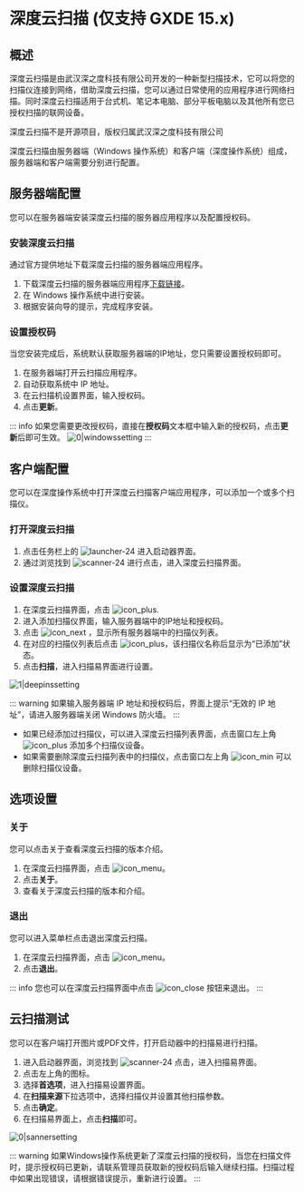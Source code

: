 # 深度云扫描 (仅支持 GXDE 15.x)

## 概述

深度云扫描是由武汉深之度科技有限公司开发的一种新型扫描技术，它可以将您的扫描仪连接到网络，借助深度云扫描，您可以通过日常使用的应用程序进行网络扫描。同时深度云扫描适用于台式机、笔记本电脑、部分平板电脑以及其他所有您已授权扫描的联网设备。

深度云扫描不是开源项目，版权归属武汉深之度科技有限公司

深度云扫描由服务器端（Windows 操作系统）和客户端（深度操作系统）组成，服务器端和客户端需要分别进行配置。

## 服务器端配置

您可以在服务器端安装深度云扫描的服务器应用程序以及配置授权码。

### 安装深度云扫描

通过官方提供地址下载深度云扫描的服务器端应用程序。

1. 下载深度云扫描的服务器端应用程序[下载链接](https://shenmo.lanzoul.com/iqMEi2bmxcfg)。
2. 在 Windows 操作系统中进行安装。
3. 根据安装向导的提示，完成程序安装。

### 设置授权码

当您安装完成后，系统默认获取服务器端的IP地址，您只需要设置授权码即可。

1. 在服务器端打开云扫描应用程序。
2. 自动获取系统中 IP 地址。
3. 在云扫描机设置界面，输入授权码。
4. 点击**更新**。

::: info
如果您需要更改授权码，直接在**授权码**文本框中输入新的授权码，点击**更新**后即可生效。
![0|windowssetting](/apps/deepin-cloud-scan/zh_CN/jpg/windowssetting.jpg)
:::

## 客户端配置

您可以在深度操作系统中打开深度云扫描客户端应用程序，可以添加一个或多个扫描仪。

### 打开深度云扫描

1. 点击任务栏上的 ![launcher-24](/apps/deepin-cloud-scan/zh_CN/icon/launcher-24.png) 进入启动器界面。
2. 通过浏览找到 ![scanner-24](/apps/deepin-cloud-scan/zh_CN/icon/scanner-24.png) 进行点击，进入深度云扫描界面。

### 设置深度云扫描

1. 在深度云扫描界面，点击 ![icon_plus](/apps/deepin-cloud-scan/zh_CN/icon/icon_plus.png).
2. 进入添加扫描仪界面，输入服务器端中的IP地址和授权码。
3. 点击 ![icon_next](/apps/deepin-cloud-scan/zh_CN/icon/icon_next.png) ，显示所有服务器端中的扫描仪列表。
4. 在对应的扫描仪列表后点击 ![icon_plus](/apps/deepin-cloud-scan/zh_CN/icon/icon_plus.png)，该扫描仪名称后显示为“已添加”状态。
5. 点击**扫描**，进入扫描易界面进行设置。

 ![1|deepinssetting](/apps/deepin-cloud-scan/zh_CN/jpg/deepinssetting.png)

::: warning
如果输入服务器端 IP 地址和授权码后，界面上提示“无效的 IP 地址”，请进入服务器端关闭 Windows 防火墙。
:::


- 如果已经添加过扫描仪，可以进入深度云扫描列表界面，点击窗口左上角 ![icon_plus](/apps/deepin-cloud-scan/zh_CN/icon/icon_plus.png) 添加多个扫描仪设备。
- 如果需要删除深度云扫描列表中的扫描仪，点击窗口左上角 ![icon_min](/apps/deepin-cloud-scan/zh_CN/icon/icon_min.png) 可以删除扫描仪设备。

## 选项设置

### 关于

您可以点击关于查看深度云扫描的版本介绍。

1. 在深度云扫描界面，点击 ![icon_menu](/apps/deepin-cloud-scan/zh_CN/icon/icon_menu.png)。
2. 点击**关于**。
3. 查看关于深度云扫描的版本和介绍。



### 退出

您可以进入菜单栏点击退出深度云扫描。

1. 在深度云扫描界面，点击 ![icon_menu](/apps/deepin-cloud-scan/zh_CN/icon/icon_menu.png)。
2. 点击**退出**。

::: info
您也可以在深度云扫描界面中点击 ![icon_close](/apps/deepin-cloud-scan/zh_CN/icon/icon_close.png) 按钮来退出。
:::


## 云扫描测试

您可以在客户端打开图片或PDF文件，打开启动器中的扫描易进行扫描。

1. 进入启动器界面，浏览找到 ![scanner-24](/apps/deepin-cloud-scan/zh_CN/icon/scanner-24.png) 点击，进入扫描易界面。
2. 点击左上角的图标。
3. 选择**首选项**，进入扫描易设置界面。
4. 在**扫描来源**下拉选项中，选择扫描仪并设置其他扫描参数。
5. 点击**确定**。
6. 在扫描易界面上，点击**扫描**即可。

 ![0|sannersetting](/apps/deepin-cloud-scan/zh_CN/jpg/sannersetting.jpg)

::: warning
如果Windows操作系统更新了深度云扫描的授权码，当您在扫描文件时，提示授权码已更新，请联系管理员获取新的授权码后输入继续扫描。扫描过程中如果出现错误，请根据错误提示，重新进行设置。
:::
